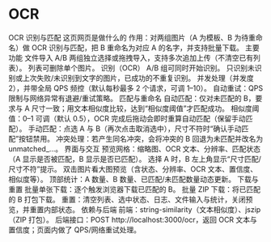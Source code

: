 # OCR
OCR 识别与匹配
这页网页是做什么的
作用：对两组图片（A 为模板、B 为待重命名）做 OCR 识别与匹配，把 B 重命名为对应 A 的名字，并支持批量下载。
主要功能
文件导入
A/B 两组独立选择或拖拽导入，支持多次追加上传（不清空已有列表）。
列表可删除单个图片。
识别（OCR）
A/B 组可同时开始识别。
只识别未识别或上次失败/未识别到文字的图片，已成功的不重复识别。
并发处理（并发度 2），并带全局 QPS 频控（默认每秒最多 2 个请求，可调 1–10）。
自动重试：QPS 限制与网络异常有退避/重试策略。
匹配与重命名
自动匹配：仅对未匹配的 B，要求与 A 尺寸一致；用文本相似度比较，达到“相似度阈值”才匹配成功。
相似度阈值：0–1 可调（默认 0.5），OCR 完成后拖动会即时重算自动匹配（保留手动匹配）。
手动匹配：点选 A 与 B（再次点击取消选中），尺寸不符时“确认手动匹配”按钮禁用。
冲突处理：若产生同名冲突，会将冲突的 B 回退为未匹配并改名为 unmatched_...。
界面与交互
预览网格：缩略图、OCR 文本、分辨率、匹配状态（A 显示是否被匹配，B 显示是否已匹配）。
选择 A 时，B 左上角显示“尺寸匹配/尺寸不符”提示。
双击图片看大图预览（含状态、分辨率、OCR 文本、置信度、相似度等）。
顶部统计：A 数量、B 数量、已匹配/未匹配数量动态更新。
下载与重置
批量单张下载：逐个触发浏览器下载已匹配的 B。
批量 ZIP 下载：将已匹配的 B 打包下载。
重置：清空列表、选中状态、日志、文件输入与统计，关闭预览，并重置内部状态。
依赖与后端
前端：string-similarity（文本相似度）、jszip（ZIP 打包）。
后端接口：POST http://localhost:3000/ocr，返回 OCR 文本与置信度；页面内做了 QPS/网络重试处理。
